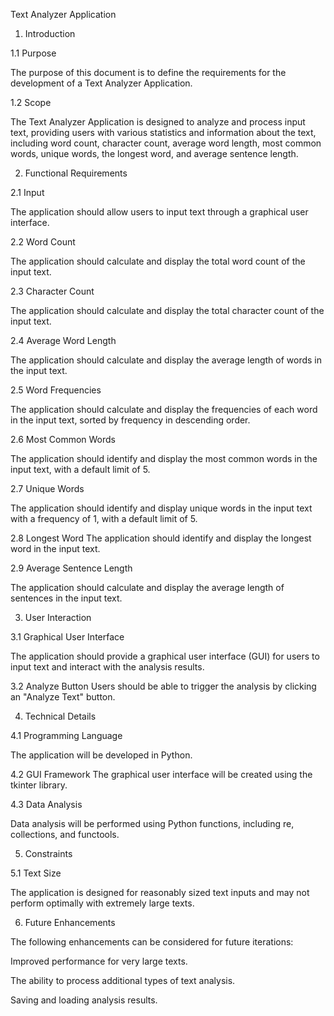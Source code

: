 Text Analyzer Application

1. Introduction

1.1 Purpose

The purpose of this document is to define the requirements for the development of a Text Analyzer Application.

1.2 Scope

The Text Analyzer Application is designed to analyze and process input text, providing users with various statistics and information about the text, including word count, character count, average word length, most common words, unique words, the longest word, and average sentence length.

2. Functional Requirements

2.1 Input

The application should allow users to input text through a graphical user interface.

2.2 Word Count

The application should calculate and display the total word count of the input text.

2.3 Character Count

The application should calculate and display the total character count of the input text.

2.4 Average Word Length

The application should calculate and display the average length of words in the input text.

2.5 Word Frequencies

The application should calculate and display the frequencies of each word in the input text, sorted by frequency in descending order.

2.6 Most Common Words

The application should identify and display the most common words in the input text, with a default limit of 5.

2.7 Unique Words

The application should identify and display unique words in the input text with a frequency of 1, with a default limit of 5.

2.8 Longest Word
The application should identify and display the longest word in the input text.

2.9 Average Sentence Length

The application should calculate and display the average length of sentences in the input text.

3. User Interaction

3.1 Graphical User Interface

The application should provide a graphical user interface (GUI) for users to input text and interact with the analysis results.

3.2 Analyze Button
Users should be able to trigger the analysis by clicking an "Analyze Text" button.

4. Technical Details

4.1 Programming Language

The application will be developed in Python.

4.2 GUI Framework
The graphical user interface will be created using the tkinter library.

4.3 Data Analysis

Data analysis will be performed using Python functions, including re, collections, and functools.

5. Constraints

5.1 Text Size

The application is designed for reasonably sized text inputs and may not perform optimally with extremely large texts.

6. Future Enhancements

The following enhancements can be considered for future iterations:

Improved performance for very large texts.

The ability to process additional types of text analysis.

Saving and loading analysis results.
